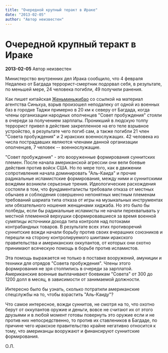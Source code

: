 ```yaml
---
title: "Очередной крупный теракт в Ираке"
date: "2013-02-05"
author: "Автор неизвестен"
---
```


# Очередной крупный теракт в Ираке

**2013-02-05** Автор неизвестен

Министерство внутренних дел Ирака сообщило, что 4 февраля Недалеко от Багдада террорист-смертник подорвал себя, в результате, по меньшей мере, 24 человека погибли, 49 получили ранения.

Как пишет китайская [Женьминьжибао](http://russian.people.com.cn/31520/8122162.html) со ссылкой на материал агентства Синьхуа, взрыв произошел неподалеку от одной из военных баз в городке Таджи примерно в 20 км к северу от Багдада, когда члены организации народных ополченцев "Совет пробуждения" стояли в очереди за получением зарплаты. Проникший в людскую толпу террорист привел в действие закрепленное на его теле взрывное устройство, в результате чего погиб сам, а также погибли 21 член "Совета пробуждения" и 2 иракских военнослужащих. 42 человека из числа пострадавших являются членами данной организации ополченцев, 7 человек -- военнослужащие.

"Совет пробуждения" - это вооруженные формирования суннитских племен. После начала американской агрессии они вели боевые действия против войск США. Но по мере того, как в движении сопротивления начала доминировать "Аль-Каида" и прочие радикальные исламистские формирования, между ними и суннитскими вождями возникли серьезные трения. Идеологические расхождения состояли в том, что фундаменталисты требовали отказа от местных обычаев и соблюдения совершенно непонятных местным племенам требований шариата типа отказа от игры на музыкальных инструментах или обязательного ношения женщинами хиджаба. Но это было бы полбеды, если бы радикальные исламисты не начали перехватывать у местной племенной верхушки сформировавшиеся за время военной сумятицы источники дохода типа контроля над потоками контрабандных товаров. В результате всех этих противоречий суннитские вожди начали борьбу против своих вчерашних союзников и перешли на сторону контролируемого шиитами иракского правительства и американских оккупантов, от которых они охотно принимают всяческую помощь в борьбе против исламистов.

Эта помощь выражается не только в поставке вооружений, амуниции и техники для отрядов "Совета пробуждения". Члены этого формирования не зря столпились в очереди за зарплатой. Американские военные выплачивают боевикам "Совета" от 300 до 1200 долл в месяц, в зависимости от занимаемой должности.

Интересно было бы узнать, сколько потратили американские спецслужбы на то, чтобы взрастить "Аль-Каиду"?

Что самое интересное, вожди суннитов, не смотря на то, что охотно берут от оккупантов оружие и деньги, вовсе не считают их от этого друзьями и в любой момент готовы повернуть это оружие если и не против них непосредственно, то против их ставлеников в Багдаде, по причине чего иракское правительство крайне негативно относится к тому, что американцы вооружают и финансируют суннитские формирования.

О.Л.